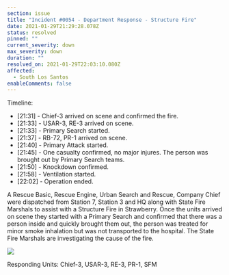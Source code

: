 ```yaml
---
section: issue
title: "Incident #0054 - Department Response - Structure Fire"
date: 2021-01-29T21:29:28.078Z
status: resolved
pinned: ""
current_severity: down
max_severity: down
duration: ""
resolved_on: 2021-01-29T22:03:10.080Z
affected:
  - South Los Santos
enableComments: false
---
```

Timeline:

* \[21:31] - Chief-3 arrived on scene and confirmed the fire.
* \[21:33] - USAR-3, RE-3 arrived on scene.
* \[21:33] - Primary Search started.
* \[21:37] - RB-72, PR-1 arrived on scene.
* \[21:40] - Primary Attack started.
* \[21:45] - One casualty confirmed, no major injures. The person was brought out by Primary Search teams.
* \[21:50] - Knockdown confirmed.
* \[21:58] - Ventilation started.
* \[22:02] - Operation ended.

A Rescue Basic, Rescue Engine, Urban Search and Rescue, Company Chief were dispatched from Station 7, Station 3 and HQ along with State Fire Marshals to assist with a Structure Fire in Strawberry. Once the units arrived on scene they started with a Primary Search and confirmed that there was a person inside and quickly brought them out, the person was treated for minor smoke inhalation but was not transported to the hospital. The State Fire Marshals are investigating the cause of the fire.

![](https://i.imgur.com/sjG0c5I.png)

Responding Units: Chief-3, USAR-3, RE-3, PR-1, SFM